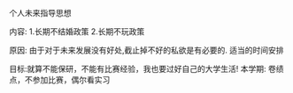 个人未来指导思想

内容:
1.长期不结婚政策
2.长期不玩政策


原因:
由于对于未来发展没有好处,截止掉不好的私欲是有必要的.
适当的时间安排

目标:就算不能保研，不能有比赛经验，我也要过好自己的大学生活!
本学期:
卷绩点，不参加比赛，偶尔看实习
